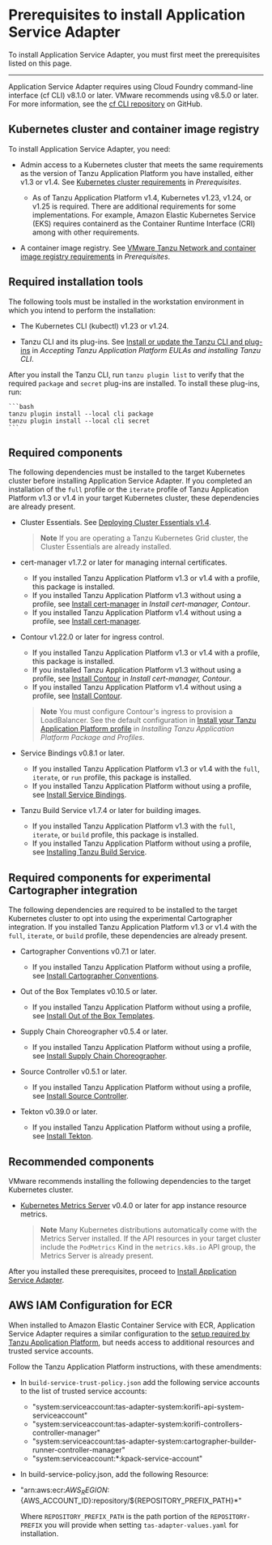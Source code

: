 # Prerequisites to install Application Service Adapter

To install Application Service Adapter, you must first meet the prerequisites
listed on this page.

----

Application Service Adapter requires using Cloud Foundry command-line interface (cf CLI) v8.1.0 or later. VMware recommends using v8.5.0 or later.
For more information, see the [cf CLI repository](https://github.com/cloudfoundry/cli) on GitHub.

## <a id="kubernetes-cluster-image-registry"></a>Kubernetes cluster and container image registry

To install Application Service Adapter, you need:

* Admin access to a Kubernetes cluster that meets the same requirements as the version of Tanzu Application Platform you have installed, either v1.3 or v1.4. See [Kubernetes cluster requirements](https://docs.vmware.com/en/VMware-Tanzu-Application-Platform/1.4/tap/prerequisites.html#kubernetes-cluster-requirements-3) in _Prerequisites_.
  * As of Tanzu Application Platform v1.4, Kubernetes v1.23, v1.24, or v1.25 is required. There are additional requirements for some implementations. For example, Amazon Elastic Kubernetes Service (EKS) requires containerd as the Container Runtime Interface (CRI) among with other requirements.

* A container image registry. See [VMware Tanzu Network and container image registry requirements](https://docs.vmware.com/en/VMware-Tanzu-Application-Platform/1.4/tap/prerequisites.html#vmware-tanzu-network-and-container-image-registry-requirements-0) in _Prerequisites_.

## <a id="required-installation-tools"></a>Required installation tools

The following tools must be installed in the workstation environment in which you intend to perform the installation:

* The Kubernetes CLI (kubectl) v1.23 or v1.24.

* Tanzu CLI and its plug-ins. See [Install or update the Tanzu CLI and plug-ins](https://docs.vmware.com/en/VMware-Tanzu-Application-Platform/1.4/tap/install-tanzu-cli.html#install-or-update-the-tanzu-cli-and-plugins-3) in _Accepting Tanzu Application Platform EULAs and installing Tanzu CLI_.

After you install the Tanzu CLI, run `tanzu plugin list` to verify that the required `package` and `secret` plug-ins are installed. To install these plug-ins, run:

    ```bash
    tanzu plugin install --local cli package
    tanzu plugin install --local cli secret
    ```

## <a id="required-components"></a>Required components

The following dependencies must be installed to the target Kubernetes cluster before installing Application Service Adapter. If you completed an installation of the `full` profile or the `iterate` profile of Tanzu Application Platform v1.3 or v1.4 in your target Kubernetes cluster, these dependencies are already present.

* Cluster Essentials. See [Deploying Cluster Essentials v1.4](https://docs.vmware.com/en/Cluster-Essentials-for-VMware-Tanzu/1.4/cluster-essentials/deploy.html).
   > **Note** If you are operating a Tanzu Kubernetes Grid cluster, the Cluster Essentials are already installed.

* cert-manager v1.7.2 or later for managing internal certificates.
   * If you installed Tanzu Application Platform v1.3 or v1.4 with a profile, this package is installed.
   * If you installed Tanzu Application Platform v1.3 without using a profile, see [Install cert-manager](https://docs.vmware.com/en/VMware-Tanzu-Application-Platform/1.3/tap/GUID-cert-mgr-contour-fcd-install-cert-mgr.html#install-certmanager-1) in _Install cert-manager, Contour_.
   * If you installed Tanzu Application Platform v1.4 without using a profile, see [Install cert-manager](https://docs.vmware.com/en/VMware-Tanzu-Application-Platform/1.4/tap/cert-manager-install.html).

* Contour v1.22.0 or later for ingress control.
   * If you installed Tanzu Application Platform v1.3 or v1.4 with a profile, this package is installed.
   * If you installed Tanzu Application Platform v1.3 without using a profile, see [Install Contour](https://docs.vmware.com/en/VMware-Tanzu-Application-Platform/1.3/tap/GUID-cert-mgr-contour-fcd-install-cert-mgr.html#install-contour-2) in _Install cert-manager, Contour_.
   * If you installed Tanzu Application Platform v1.4 without using a profile, see [Install Contour](https://docs.vmware.com/en/VMware-Tanzu-Application-Platform/1.4/tap/contour-install.html).
   > **Note** You must configure Contour's ingress to provision a LoadBalancer. See the default configuration in [Install your Tanzu Application Platform profile](https://docs.vmware.com/en/VMware-Tanzu-Application-Platform/1.5/tap/install-online-profile.html#install-your-tanzu-application-platform-profile-2) in _Installing Tanzu Application Platform Package and Profiles_.

* Service Bindings v0.8.1 or later.
   * If you installed Tanzu Application Platform v1.3 or v1.4 with the `full`, `iterate`, or `run` profile, this package is installed.
   * If you installed Tanzu Application Platform without using a profile, see [Install Service Bindings](https://docs.vmware.com/en/VMware-Tanzu-Application-Platform/1.4/tap/service-bindings-install-service-bindings.html).

* Tanzu Build Service v1.7.4 or later for building images.
   * If you installed Tanzu Application Platform v1.3 with the `full`, `iterate`, or `build` profile, this package is installed.
   * If you installed Tanzu Application Platform without using a profile, see [Installing Tanzu Build Service](https://docs.vmware.com/en/VMware-Tanzu-Application-Platform/1.4/tap/tanzu-build-service-install-tbs.html).

## <a id="required-components-cartographer"></a>Required components for experimental Cartographer integration

The following dependencies are required to be installed to the target Kubernetes cluster to opt into using the experimental Cartographer integration. If you installed Tanzu Application Platform v1.3 or v1.4 with the `full`, `iterate`, or `build` profile, these dependencies are already present.

* Cartographer Conventions v0.7.1 or later.
  * If you installed Tanzu Application Platform without using a profile, see [Install Cartographer Conventions](https://docs.vmware.com/en/VMware-Tanzu-Application-Platform/1.4/tap/cartographer-conventions-install-conv-service.html).

* Out of the Box Templates v0.10.5 or later.
   * If you installed Tanzu Application Platform without using a profile, see [Install Out of the Box Templates](https://docs.vmware.com/en/VMware-Tanzu-Application-Platform/1.4/tap/scc-install-ootb-templates.html).

* Supply Chain Choreographer v0.5.4 or later.
   * If you installed Tanzu Application Platform without using a profile, see [Install Supply Chain Choreographer](https://docs.vmware.com/en/VMware-Tanzu-Application-Platform/1.4/tap/scc-install-scc.html).

* Source Controller v0.5.1 or later.
   * If you installed Tanzu Application Platform without using a profile, see [Install Source Controller](https://docs.vmware.com/en/VMware-Tanzu-Application-Platform/1.4/tap/source-controller-install-source-controller.html).

* Tekton v0.39.0 or later.
   * If you installed Tanzu Application Platform without using a profile, see [Install Tekton](https://docs.vmware.com/en/VMware-Tanzu-Application-Platform/1.4/tap/tekton-install-tekton.html).

## <a id="recommended-components"></a>Recommended components

VMware recommends installing the following dependencies to the target Kubernetes cluster.

* [Kubernetes Metrics Server](https://github.com/kubernetes-sigs/metrics-server/) v0.4.0 or later for app instance resource metrics.
  > **Note** Many Kubernetes distributions automatically come with the Metrics Server installed. If the API resources in your target cluster include the `PodMetrics` Kind in the `metrics.k8s.io` API group, the Metrics Server is already present.

After you installed these prerequisites, proceed to [Install Application Service Adapter](install.md).

## <a id="ecr-configuration"></a>AWS IAM Configuration for ECR

When installed to Amazon Elastic Container Service with ECR, Application Service
Adapter requires a similar configuration to the [setup required by Tanzu
Application Platform](https://docs.vmware.com/en/VMware-Tanzu-Application-Platform/1.4/tap/install-aws-resources.html),
but needs access to additional resources and trusted service accounts.

Follow the Tanzu Application Platform instructions, with these amendments:

* In `build-service-trust-policy.json` add the following service accounts to the
  list of trusted service accounts:
  * "system:serviceaccount:tas-adapter-system:korifi-api-system-serviceaccount"
  * "system:serviceaccount:tas-adapter-system:korifi-controllers-controller-manager"
  * "system:serviceaccount:tas-adapter-system:cartographer-builder-runner-controller-manager"
  * "system:serviceaccount:*:kpack-service-account"

* In build-service-policy.json, add the following Resource:
 * "arn:aws:ecr:${AWS_REGION}:${AWS_ACCOUNT_ID}:repository/${REPOSITORY_PREFIX_PATH}*"

   Where `REPOSITORY_PREFIX_PATH` is the path portion of the `REPOSITORY-PREFIX`
   you will provide when setting `tas-adapter-values.yaml` for installation.
